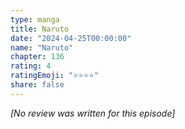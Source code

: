 ```yaml
---
type: manga
title: Naruto
date: "2024-04-25T00:00:00"
name: "Naruto"
chapter: 136
rating: 4
ratingEmoji: "⭐️⭐️⭐️⭐️"
share: false
---
```


_[No review was written for this episode]_